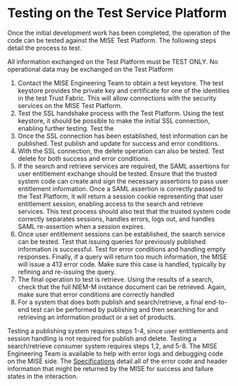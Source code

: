 <h1 class="with-tabs">Testing on the Test Service Platform</h1>

<p>Once the initial development work has been completed, the operation of the code can be tested against the MISE Test Platform. The following steps detail the process to test.</p>
<p>All information exchanged on the Test Platform must be TEST ONLY. No operational data may be exchanged on the Test Platform</p>
<ol><li> Contact the MISE Engineering Team to obtain a test keystore. The test keystore provides the private key and certificate for one of the identities in the test Trust Fabric. This will allow connections with the security services on the MISE Test Platform.
</li><li> Test the SSL handshake process with the Test Platform. Using the test keystore, it should be possible to make the initial SSL connection, enabling further testing. Test the
</li><li> Once the SSL connection has been established, test information can be published. Test publish and update for success and error conditions.
</li><li> With the SSL connection, the delete operation can also be tested. Test delete for both success and error conditions.
</li><li> If the search and retrieve services are required, the SAML assertions for user entitlement exchange should be tested. Ensure that the trusted system code can create and sign the necessary assertions to pass user entitlement information. Once a SAML assertion is correctly passed to the Test Platform, it will return a session cookie representing that user entitlement session, enabling access to the search and retrieve services. This test process should also test that the trusted system code correctly separates sessions, handles errors, logs out, and handles SAML re-assertion when a session expires.
</li><li> Once user entitlement sessions can be established, the search service can be tested. Test that issuing queries for previously published information is successful. Test for error conditions and handling empty responses. Finally, if a query will return too much information, the MISE will issue a 413 error code. Make sure this case is handled, typically by refining and re-issuing the query.
</li><li> The final operation to test is retrieve. Using the results of a search, check that the full NIEM-M instance document can be retrieved. Again, make sure that error conditions are correctly handled
</li><li> For a system that does both publish and search/retrieve, a final end-to-end test can be performed by publishing and then searching for and retrieving an information product or a set of products.
</li></ol><p> Testing a publishing system requires steps 1-4, since user entitlements and session handling is not required for publish and delete. Testing a search/retrieve consumer system requires steps 1,2, and 5-8. The MISE Engineering Team is available to help with error logs and debugging code on the MISE side. The <a href="/drupal/node/34">Specifications</a> detail all of the error code and header information that might be returned by the MISE for success and failure states in the interaction.</p>
